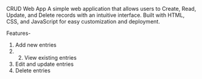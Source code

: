CRUD Web App
A simple web application that allows users to Create, Read, Update, and Delete records with an intuitive interface. Built with HTML, CSS, and JavaScript for easy customization and deployment.

Features- 
1. Add new entries
2. 2. View existing entries
3. Edit and update entries
4. Delete entries
